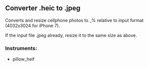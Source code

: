 ## Converter .heic to .jpeg 

Converts and resize cellphone photos to _% relative to input format (4032x3024 for iPhone 7).

If the input file .jpeg already, resize it to the same size as above.

### Instruments:
- pillow_heif